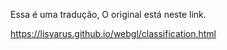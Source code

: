 
Essa é uma tradução, O original está neste link.

https://lisyarus.github.io/webgl/classification.html